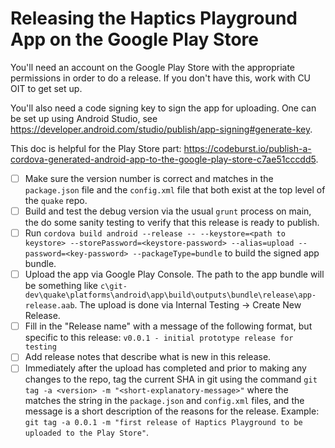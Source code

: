 Releasing the Haptics Playground App on the Google Play Store
=============================================================

You'll need an account on the Google Play Store with the appropriate permissions in order to do a release. If you don't
have this, work with CU OIT to get set up.

You'll also need a code signing key to sign the app for uploading. One can be set up using Android Studio, see
https://developer.android.com/studio/publish/app-signing#generate-key.

This doc is helpful for the Play Store
part: https://codeburst.io/publish-a-cordova-generated-android-app-to-the-google-play-store-c7ae51cccdd5.

- [ ] Make sure the version number is correct and matches in the `package.json` file and the `config.xml` file that both
  exist at the top level of the `quake` repo.
- [ ] Build and test the debug version via the usual `grunt` process on main, the do some sanity testing to verify that
  this release is ready to publish.
- [ ] 
  Run `cordova build android --release -- --keystore=<path to keystore> --storePassword=<keystore-password> --alias=upload --password=<key-password> --packageType=bundle`
  to build the signed app bundle.
- [ ] Upload the app via Google Play Console. The path to the app bundle will be something
  like `c\git-dev\quake\platforms\android\app\build\outputs\bundle\release\app-release.aab`. The upload is done via
  Internal Testing -> Create New Release.
- [ ] Fill in the "Release name" with a message of the following format, but specific to this release:
  `v0.0.1 - initial prototype release for testing`
- [ ] Add release notes that describe what is new in this release.
- [ ] Immediately after the upload has completed and prior to making any changes to the repo, tag the current SHA in git
  using the command `git tag -a <version> -m "<short-explanatory-message>"` where the <version> matches the string in
  the
  `package.json` and `config.xml` files, and the message is a short description of the reasons for the release. Example:
  `git tag -a 0.0.1 -m "first release of Haptics Playground to be uploaded to the Play Store"`.
